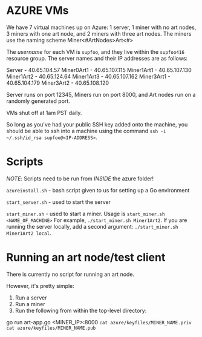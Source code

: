# AZURE VMs

We have 7 virtual machines up on Azure: 1 server, 1 miner with no art nodes, 3 miners with one art node, and 2 miners with three art nodes. The miners use the naming scheme Miner<#ArtNodes>Art<#>

The *username* for each VM is `supfoo`, and they live within the `supfoo416` resource group. The server names and their IP addresses are as follows:

Server - 40.65.104.57
Miner0Art1 - 40.65.107.115
Miner1Art1 - 40.65.107.130
Miner1Art2 - 40.65.124.64
Miner1Art3 - 40.65.107.162
Miner3Art1 - 40.65.104.179
Miner3Art2 - 40.65.108.120

Server runs on port 12345,
Miners run on port 8000,
and Art nodes run on a randomly generated port.

VMs shut off at 1am PST daily.

So long as you've had your public SSH key added onto the machine, you should be able to ssh into a machine using the command `ssh -i ~/.ssh/id_rsa supfoo@<IP-ADDRESS>`.

# Scripts
*NOTE*: Scripts need to be run from _INSIDE_ the azure folder!

`azureinstall.sh` - bash script given to us for setting up a Go environment

`start_server.sh` - used to start the server

`start_miner.sh` - used to start a miner. Usage is `start_miner.sh <NAME_OF_MACHINE>` For example, `./start_miner.sh Miner1Art2`. If you are running the server locally, add a second argument: `./start_miner.sh Miner1Art2 local`.

# Running an art node/test client
There is currently no script for running an art node.

However, it's pretty simple:

1) Run a server
2) Run a miner
3) Run the following from within the top-level directory:

go run art-app.go <MINER_IP>:8000 `cat azure/keyfiles/MINER_NAME.priv` `cat azure/keyfiles/MINER_NAME.pub`

